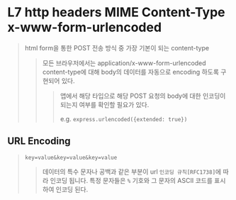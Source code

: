# L7 http headers MIME Content-Type x-www-form-urlencoded

> html form을 통한 POST 전송 방식 중 가장 기본이 되는 content-type
>
> > 모든 브라우저에서는 application/x-www-form-urlencoded content-type에 대해 body의 데이터를 자동으로 encoding 하도록 구현되어 있다.
> >
> > > 앱에서 해당 타입으로 해당 POST 요청의 body에 대한 인코딩이 되는지 여부를 확인할 필요가 있다.
> > >
> > > e.g. `express.urlencoded({extended: true})`

## URL Encoding

> `key=value&key=value&key=value`
>
> > 데이터의 특수 문자나 공백과 같은 부분이 url `인코딩 규칙[RFC1738]`에 따라 인코딩 됩니다. 특정 문자들은 `%` 기호와 그 문자의 ASCII 코드를 표시하여 인코딩 된다.
